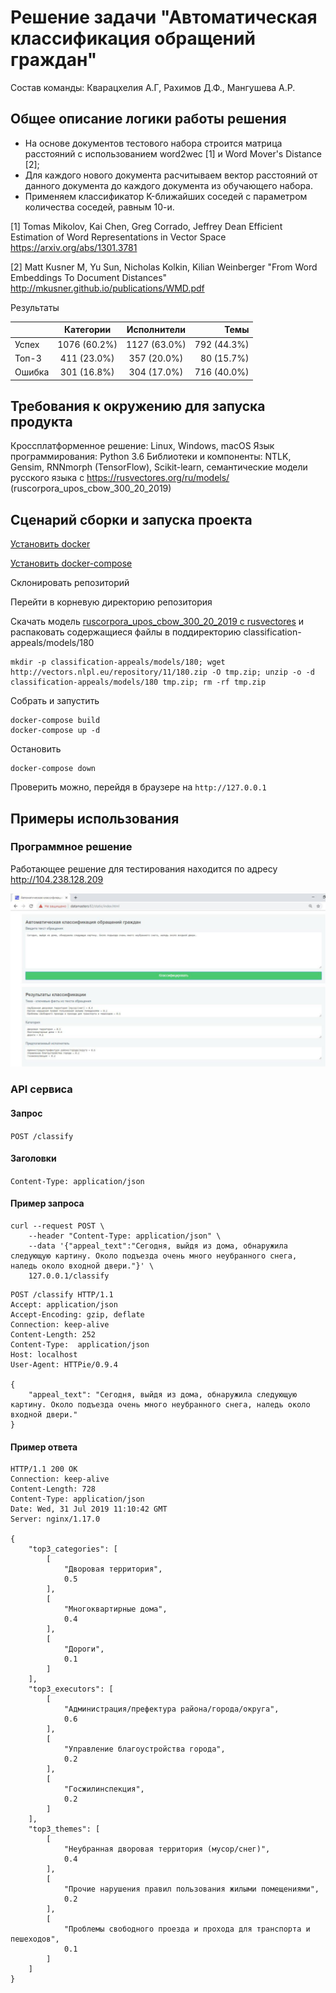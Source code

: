 # Решение задачи "Автоматическая классификация обращений граждан"

Состав команды: Кварацхелия А.Г, Рахимов Д.Ф., Мангушева А.Р.

## Общее описание логики работы решения
* На основе документов тестового набора строится матрица расстояний с использованием word2wec [1] и Word Mover's Distance [2];    
* Для каждого нового документа расчитываем вектор расстояний от данного документа до каждого документа из обучающего набора.
* Применяем классификатор K-ближайших соседей с параметром количества соседей, равным 10-и.

[1] Tomas Mikolov, Kai Chen, Greg Corrado, Jeffrey Dean Efficient Estimation of Word Representations in Vector Space https://arxiv.org/abs/1301.3781

[2] Matt Kusner M, Yu Sun, Nicholas Kolkin, Kilian Weinberger "From Word Embeddings To Document Distances" http://mkusner.github.io/publications/WMD.pdf

Результаты

|        |   Категории   | Исполнители  |  Темы       |
| ------ |:-------------:|:------------:|------------:|
| Успех  | 1076 (60.2%)  | 1127 (63.0%) | 792 (44.3%) |
| Топ-3  |  411 (23.0%)  |  357 (20.0%) |  80 (15.7%) |
| Ошибка |  301 (16.8%)  |  304 (17.0%) | 716 (40.0%) |

## Требования к окружению для запуска продукта


Кроссплатформенное решение: Linux, Windows, macOS
Язык программирования: Python 3.6
Библиотеки и компоненты: NTLK, Gensim, RNNmorph (TensorFlow), Scikit-learn, семантические модели русского языка с 
https://rusvectores.org/ru/models/ (ruscorpora_upos_cbow_300_20_2019)



## Сценарий сборки и запуска проекта

[Установить docker](https://docs.docker.com/install/)

[Установить docker-compose](https://docs.docker.com/compose/install/)

Склонировать репозиторий

Перейти в корневую директорию репозитория

Скачать модель [ruscorpora_upos_cbow_300_20_2019 с rusvectores](http://vectors.nlpl.eu/repository/11/180.zip)
и распаковать содержащиеся файлы в поддиректорию classification-appeals/models/180

```
mkdir -p classification-appeals/models/180; wget http://vectors.nlpl.eu/repository/11/180.zip -O tmp.zip; unzip -o -d classification-appeals/models/180 tmp.zip; rm -rf tmp.zip
```

Собрать и запустить
```
docker-compose build
docker-compose up -d
```

Остановить
```
docker-compose down
```

Проверить можно, перейдя в браузере на `http://127.0.0.1`

## Примеры использования

### Программное решение

Работающее решение для тестирования находится по адресу http://104.238.128.209

![Автоматический классификатор обращений граждан](classification-appeals-ada.jpg "Автоматический классификатор обращений граждан")


### API сервиса

#### Запрос

```POST /classify```

#### Заголовки

```Content-Type: application/json```


#### Пример запроса

```
curl --request POST \
	--header "Content-Type: application/json" \
	--data '{"appeal_text":"Сегодня, выйдя из дома, обнаружила следующую картину. Около подъезда очень много неубранного снега, наледь около входной двери."}' \
	127.0.0.1/classify	
```

```
POST /classify HTTP/1.1
Accept: application/json
Accept-Encoding: gzip, deflate
Connection: keep-alive
Content-Length: 252
Content-Type:  application/json
Host: localhost
User-Agent: HTTPie/0.9.4

{
    "appeal_text": "Сегодня, выйдя из дома, обнаружила следующую картину. Около подъезда очень много неубранного снега, наледь около входной двери."
}
```

#### Пример ответа

```
HTTP/1.1 200 OK
Connection: keep-alive
Content-Length: 728
Content-Type: application/json
Date: Wed, 31 Jul 2019 11:10:42 GMT
Server: nginx/1.17.0

{
    "top3_categories": [
        [
            "Дворовая территория", 
            0.5
        ], 
        [
            "Многоквартирные дома", 
            0.4
        ], 
        [
            "Дороги", 
            0.1
        ]
    ], 
    "top3_executors": [
        [
            "Администрация/префектура района/города/округа", 
            0.6
        ], 
        [
            "Управление благоустройства города", 
            0.2
        ], 
        [
            "Госжилинспекция", 
            0.2
        ]
    ], 
    "top3_themes": [
        [
            "Неубранная дворовая территория (мусор/снег)", 
            0.4
        ], 
        [
            "Прочие нарушения правил пользования жилыми помещениями", 
            0.2
        ], 
        [
            "Проблемы свободного проезда и прохода для транспорта и пешеходов", 
            0.1
        ]
    ]
}
```